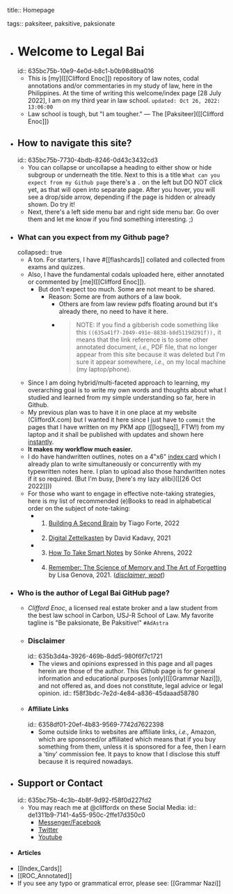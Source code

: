 title:: Homepage

tags:: paksiteer, paksitive, paksionate

- # Welcome to Legal Bai
  id:: 635bc75b-10e9-4e0d-b8c1-b0b98d8ba016
	- This is [my]([[Clifford Enoc]]) repository of law notes, codal annotations and/or commentaries in my study of law, here in the Philippines. At the time of writing this welcome/index page [28 July 2022], I am on my third year in law school. `updated: Oct 26, 2022: 13:06:00`
	- Law school is tough, but "I am tougher." — The [Paksiteer]([[Clifford Enoc]])
- ## How to navigate this site?
  id:: 635bc75b-7730-4bdb-8246-0d43c3432cd3
	- You can collapse or uncollapse a heading to either show or hide subgroup or underneath the title. Next to this is a title `What can you expect from my Github page` there's a `.` on the left but DO NOT click yet, as that will open into separate page. After you  hover, you will see a drop/side arrow, depending if the page is hidden or already shown. Do try it!
	- Next, there's a left side menu bar and right side menu bar. Go over them and let me know if you find something interesting. ;)
- ### What can you expect from my Github page?
  collapsed:: true
	- A ton. For starters, I have #[[flashcards]] collated and collected from exams and quizzes.
	- Also, I have the fundamental codals uploaded here, either annotated or commented by [me]([[Clifford Enoc]]).
		- But don't expect too much. Some are not meant to be shared.
			- Reason: Some are from authors of a law book.
				- Others are from law review pdfs floating around but it's already there,  no need to have it here.
				- > NOTE: If you find a gibberish code something like this `((635a41f7-2049-491e-8838-b8d5119d291f)),` it means that the link reference is to some other annotated document, *i.e.,* PDF file, that no longer appear from this site because it was deleted but I'm sure it appear somewhere, *i.e.,* on my local machine (my laptop/phone).
	- Since I am doing hybrid/multi-faceted approach to learning, my overarching goal is to write my own words and thoughts about what I studied and learned from my simple understanding so far, here in Github.
	- My previous plan was to have it in one place at my website (CliffordX.com) but I wanted it here since I just have to `commit` the pages that I have written on my PKM app ([[logseq]], FTW!) from my laptop and it shall be published with updates and shown here [instantly]([[publishing]]).
	- **It makes my workflow much easier.**
	- I do have handwritten outlines, notes on a 4"x6" [index card]([[Index_Cards]]) which I already plan to write simultaneously or concurrently with my typewritten notes here. I plan to upload also those handwritten notes if it so required. (But I'm busy, [here's my lazy alibi]([[26 Oct 2022]]))
	- For those who want to engage in effective note-taking strategies, here is my list of recommended (e)Books to read in alphabetical order on the subject of note-taking:
		- 1. [Building A Second Brain](https://amzn.to/3fb27S7) by Tiago Forte, 2022
		- 2. [Digital Zettelkasten](https://amzn.to/3TVuZfV) by David Kadavy, 2021
		- 3. [How To Take Smart Notes](https://amzn.to/3swU1GI) by Sönke Ahrens, 2022
		- 4. [Remember: The Science of Memory and The Art of Forgetting](https://amzn.to/3SI2sJH) by Lisa Genova, 2021. (*[disclaimer, woot](((6358df01-20ef-4b83-9569-7742d7622398)))*)
- ### Who is the author of Legal Bai GitHub page?
	- *Clifford Enoc*, a licensed real estate broker and a law student from the best law school in Carbon, USJ-R School of Law. My favorite tagline is "Be paksionate, Be Paksitive!" `#AdAstra`
	- ### Disclaimer
	  id:: 635b3d4a-3926-469b-8dd5-980f6f7c1721
		- The views and opinions expressed in this page and all pages herein are those of the author. This Github page is for general information and educational purposes [only]([[Grammar Nazi]]), and not offered as, and does not constitute, legal advice or legal opinion.
		  id:: f58f3bdc-7e2d-4e84-a836-45daaad58780
	- #### Affiliate Links
	  id:: 6358df01-20ef-4b83-9569-7742d7622398
		- Some outside links to websites are affiliate links, *i.e.,* Amazon, which are sponsored/or affiliated which means that if you buy something from them, unless it is sponsored for a fee, then I earn a 'tiny' commission fee. It pays to know that I disclose this stuff because it is required nowadays.
- ## Support or Contact
  id:: 635bc75b-4c3b-4b8f-9d92-f58f0d227fd2
	- You may reach me at @cliffordx on these Social Media:
	  id:: de1311b9-7141-4a55-950c-2ffe17d350c0
		- [Messenger/Facebook](https://faceboook.com/cliffordx)
		- [Twitter](https://twitter.com/cliffordx)
		- [Youtube](https://youtube.com/CliffordEnoc)
- #### Articles
- [[Index_Cards]]
- [[ROC_Annotated]]
- If you see any typo or grammatical error, please see: [[Grammar Nazi]]